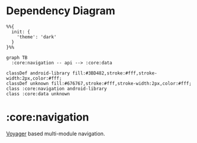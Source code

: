 # Dependency Diagram

```mermaid
%%{
  init: {
    'theme': 'dark'
  }
}%%

graph TB
  :core:navigation -- api --> :core:data

classDef android-library fill:#3BD482,stroke:#fff,stroke-width:2px,color:#fff;
classDef unknown fill:#676767,stroke:#fff,stroke-width:2px,color:#fff;
class :core:navigation android-library
class :core:data unknown

```
# :core:navigation

[Voyager](https://voyager.adriel.cafe/navigation/multi-module-navigation) based multi-module navigation.